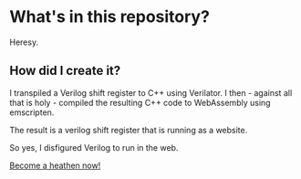 # What's in this repository?
Heresy.

## How did I create it?
I transpiled a Verilog shift register to C++ using Verilator. 
I then - against all that is holy - compiled the resulting C++ code to WebAssembly using emscripten.

The result is a verilog shift register that is running as a website.

So yes, I disfigured Verilog to run in the web.

[Become a heathen now!](https://mindar.github.io/TheProgrammingGodsAreCrying/)
